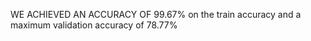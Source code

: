 WE ACHIEVED AN ACCURACY OF 99.67% on the train accuracy and a maximum validation accuracy of 78.77%
